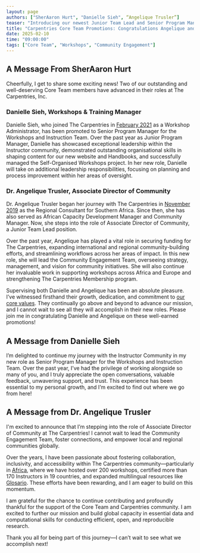 ```yaml
---
layout: page
authors: ["SherAaron Hurt", "Danielle Sieh", “Angelique Trusler”]
teaser: "Introducing our newest Junior Team Lead and Senior Program Manager"
title: "Carpentries Core Team Promotions: Congratulations Angelique and Danielle!"
date: 2025-02-10
time: "09:00:00"
tags: ["Core Team", "Workshops", "Community Engagement"]
---
```


## A Message From SherAaron Hurt
Cheerfully, I get to share some exciting news! Two of our outstanding and well-deserving Core Team members have advanced in their roles at The Carpentries, Inc.

### Danielle Sieh, Workshops & Training Manager
Danielle Sieh, who joined The Carpentries in [February 2021](https://carpentries.org/blog/2021/02/welcoming-danielle/) as a Workshop Administrator, has been promoted to Senior Program Manager for the Workshops and Instruction Team. Over the past year as Junior Program Manager, Danielle has showcased exceptional leadership within the Instructor community, demonstrated outstanding organisational skills in shaping content for our new website and Handbooks, and successfully managed the Self-Organised Workshops project.
In her new role, Danielle will take on additional leadership responsibilities, focusing on planning and process improvement within her areas of oversight. 
 
### Dr. Angelique Trusler, Associate Director of Community 
Dr. Angelique Trusler began her journey with The Carpentries in [November 2019](https://carpentries.org/blog/2019/11/introducing-angelique/) as the Regional Consultant for Southern Africa. Since then, she has also served as African Capacity Development Manager and Community Manager. Now, she steps into the role of Associate Director of Community, a Junior Team Lead position.

Over the past year, Angelique has played a vital role in securing funding for The Carpentries, expanding international and regional community-building efforts, and streamlining workflows across her areas of impact. In this new role, she will lead the Community Engagement Team, overseeing strategy, management, and vision for community initiatives. She will also continue her invaluable work in supporting workshops across Africa and Europe and strengthening The Carpentries Membership program.

Supervising both Danielle and Angelique has been an absolute pleasure. I’ve witnessed firsthand their growth, dedication, and commitment to [our core values](https://carpentries.org/about-us/#our-values). They continually go above and beyond to advance our mission, and I cannot wait to see all they will accomplish in their new roles.
Please join me in congratulating Danielle and Angelique on these well-earned promotions!

## A Message from Danielle Sieh
I’m delighted to continue my journey with the Instructor Community in my new role as Senior Program Manager for the Workshops and Instruction Team. Over the past year, I’ve had the privilege of working alongside so many of you, and I truly appreciate the open conversations, valuable feedback, unwavering support, and trust. This experience has been essential to my personal growth, and I’m excited to find out where we go from here!

## A Message from Dr. Angelique Trusler
I'm excited to announce that I’m stepping into the role of Associate Director of Community at The Carpentries! I cannot wait to lead the Community Engagement Team, foster connections, and empower local and regional communities globally.

Over the years, I have been passionate about fostering collaboration, inclusivity, and accessibility within The Carpentries community—particularly in [Africa](https://carpentries.org/blog/posts-by-tags/#blog-tag-africa), where we have hosted over 200 workshops, certified more than 170 Instructors in 19 countries, and expanded multilingual resources like [Glosario](https://glosario.carpentries.org/). These efforts have been rewarding, and I am eager to build on this momentum.

I am grateful for the chance to continue contributing and profoundly thankful for the support of the Core Team and Carpentries community. I am excited to further our mission and build global capacity in essential data and computational skills for conducting efficient, open, and reproducible research. 

Thank you all for being part of this journey—I can’t wait to see what we accomplish next!
